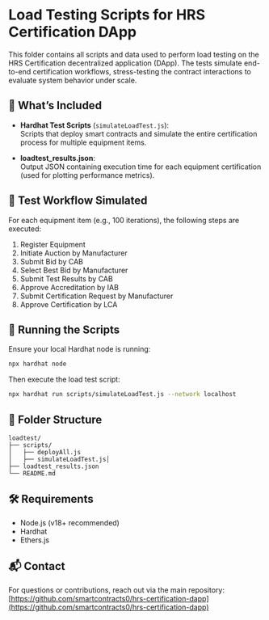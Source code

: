 # Load Testing Scripts for HRS Certification DApp

This folder contains all scripts and data used to perform load testing on the HRS Certification decentralized application (DApp). The tests simulate end-to-end certification workflows, stress-testing the contract interactions to evaluate system behavior under scale.

## 🧪 What’s Included

- **Hardhat Test Scripts** (`simulateLoadTest.js`):  
  Scripts that deploy smart contracts and simulate the entire certification process for multiple equipment items.

- **loadtest_results.json**:  
  Output JSON containing execution time for each equipment certification (used for plotting performance metrics).

## 🧪 Test Workflow Simulated

For each equipment item (e.g., 100 iterations), the following steps are executed:

1. Register Equipment
2. Initiate Auction by Manufacturer
3. Submit Bid by CAB
4. Select Best Bid by Manufacturer
5. Submit Test Results by CAB
6. Approve Accreditation by IAB
7. Submit Certification Request by Manufacturer
8. Approve Certification by LCA

## 🚀 Running the Scripts

Ensure your local Hardhat node is running:

```bash
npx hardhat node
```

Then execute the load test script:

```bash
npx hardhat run scripts/simulateLoadTest.js --network localhost
```

## 📁 Folder Structure

```
loadtest/
├── scripts/
│   ├── deployAll.js
│   ├── simulateLoadTest.js│   
├── loadtest_results.json
└── README.md
```

## 🛠 Requirements

- Node.js (v18+ recommended)
- Hardhat
- Ethers.js

## 📬 Contact

For questions or contributions, reach out via the main repository:
[https://github.com/smartcontracts0/hrs-certification-dapp](https://github.com/smartcontracts0/hrs-certification-dapp)
